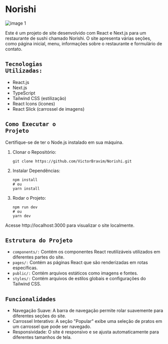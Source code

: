 # Norishi 

![image 1](https://github.com/VictorBravim/Norishi/assets/122113588/02fb7719-0567-4a30-be00-1acf88ce7c80)

Este é um projeto de site desenvolvido com React e Next.js para um restaurante de sushi chamado Norishi. O site apresenta várias seções, como página inicial, menu, informações sobre o restaurante e formulário de contato.

## <code>Tecnologias Utilizadas:</code>

- React.js
- Next.js
- TypeScript
- Tailwind CSS (estilização)
- React Icons (ícones)
- React Slick (carrossel de imagens)
  
## <code>Como Executar o Projeto</code>

Certifique-se de ter o Node.js instalado em sua máquina.

1. Clonar o Repositório:
   ```
   git clone https://github.com/VictorBravim/Norishi.git
   ```

2. Instalar Dependências:
   ```
   npm install
   # ou
   yarn install
   ```

3. Rodar o Projeto:
   ```
   npm run dev
   # ou
   yarn dev
   ```

Acesse http://localhost:3000 para visualizar o site localmente.

## <code>Estrutura do Projeto</code>

- `components/:` Contém os componentes React reutilizáveis utilizados em diferentes partes do site.
- `pages/:` Contém as páginas React que são renderizadas em rotas específicas.
- `public/:` Contém arquivos estáticos como imagens e fontes.
- `styles/:` Contém arquivos de estilos globais e configurações do Tailwind CSS.

## <code>Funcionalidades</code>

- Navegação Suave: A barra de navegação permite rolar suavemente para diferentes seções do site.
- Carrossel Interativo: A seção "Popular" exibe uma seleção de pratos em um carrossel que pode ser navegado.
- Responsividade: O site é responsivo e se ajusta automaticamente para diferentes tamanhos de tela.
